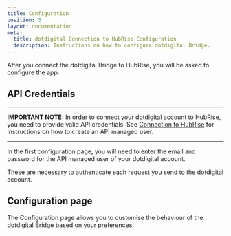 ```yaml
---
title: Configuration
position: 3
layout: documentation
meta:
  title: dotdigital Connection to HubRise Configuration
  description: Instructions on how to configure dotdigital Bridge.
---
```


After you connect the dotdigital Bridge to HubRise, you will be asked to configure the app.

## API Credentials

---

**IMPORTANT NOTE:** In order to connect your dotdigital account to HubRise, you need to provide valid API credentials. See [Connection to HubRise](../connect-hubrise) for instructions on how to create an API managed user.

---

In the first configuration page, you will need to enter the email and password for the API managed user of your dotdigital account.

These are necessary to authenticate each request you send to the dotdigital account.

## Configuration page

The Configuration page allows you to customise the behaviour of the dotdigital Bridge based on your preferences.
